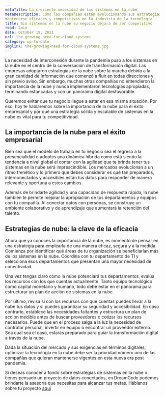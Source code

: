 ```yaml
---
metaTitle: La creciente necesidad de los sistemas en la nube
metaDescription: Cómo las compañías están evolucionando sus estrategias de sistemas en la nube para
mantenerse eficaces y competitivas en la industria de la tecnología
title: Sin sistemas en la nube su negocio dejará de ser competitivo
read: 2min
date: October 19, 2021
url: the-growing-need-for-cloud-systems
category: up-to-date
imglink: the-growing-need-for-cloud-systems.jpg
---
```


La necesidad de interconexión durante la pandemia puso a los sistemas en la nube en el centro de la conversación de transformación digital. Las empresas adoptaron estrategias de la nube sobre la marcha debido a la gran cantidad de información que comenzó a fluir en todas direcciones y sin previo aviso. Sin embargo, muchas otras compañías no entendieron la importancia de la nube y nunca implementaron tecnologías apropiadas, terminando estancadas y con un panorama digital desfavorable.

Queremos evitar que tu negocio llegue a estar en esa misma situación. Por eso, hoy te hablaremos sobre la importancia de la nube para el éxito empresarial y por qué una estrategia sólida y escalable de sistemas en la nube es vital para tu competitividad.

## **La importancia de la nube para el éxito empresarial**

Bien sea que el modelo de trabajo en tu negocio sea el regreso a la presencialidad o adoptes una dinámica híbrida como está siendo la tendencia a nivel global el contar con la agilidad que te brinda tener tus sistemas en la nube será imprescindible. Los mercados evolucionan a un ritmo frenético y lo primero que debes considerar es qué tan preparados, interconectados y accesibles están tus datos para responder de manera relevante y oportuna a estos cambios.

Además de brindarte agilidad y una capacidad de respuesta rápida, la nube también te permite mejorar la apropiación de tus departamentos y equipos con tu compañía. Al conectar datos con personas, se construye un ambiente colaborativo y de aprendizaje que aumentará la retención del talento.

## **Estrategias de nube: la clave de la eficacia**

Ahora que ya conoces la importancia de la nube, es momento de pensar en una estrategia para emplearla de una manera eficaz, segura y a la medida. Comienza por identificar qué áreas de tu organización se beneficiarían más de los sistemas en la nube. Coordina con tu departamento de TI y selecciona esos departamentos que presentan una mayor necesidad de conectividad.

Una vez tengas claro cómo la nube potenciará tus departamentos, evalúa los recursos con los que cuentas actualmente. Tanto equipo tecnológico como capital monetario y humano, todo debe estar en el panorama para estructurar un plan de acción de sistemas en la nube.

Por último, revisa si con los recursos con que cuentas puedes llevar a la nube tus datos y si puedes garantizar su seguridad y accesibilidad. En caso contrario, establece las necesidades faltantes y estructura un plan de acción medible antes de buscar proveedores o cotizar los recursos necesarios. Puede que en el proceso salga a la luz la necesidad de contratar personal, invertir en equipo o encontrar un proveedor externo. Sea cual sea el caso, estarás preparado para guiar la transformación digital a través de la nube.

Dada la situación del mercado y sus exigencias en términos digitales, optimizar la tecnología en la nube debe ser la prioridad número uno de las compañías que quieran mantenerse vigentes en esta nueva era post pandemia.

Si deseas conocer a fondo sobre estrategias de sistemas en la nube o tienes pensado un proyecto de datos conectados, en DreamCode podemos brindarte la asesoría que necesitas para alcanzar tus metas. Háblanos sobre tu proyecto [aquí](https://www.dreamcodesoft.com/contact)
